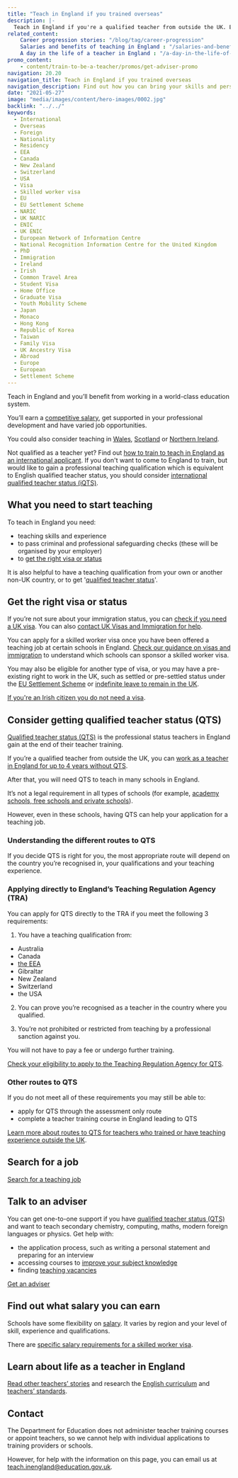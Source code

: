 ```yaml
---
title: "Teach in England if you trained overseas"
description: |-
  Teach in England if you're a qualified teacher from outside the UK. Explore the benefits of teaching in England and join a world class education system.
related_content:
    Career progression stories: "/blog/tag/career-progression"
    Salaries and benefits of teaching in England : "/salaries-and-benefits"
    A day in the life of a teacher in England : "/a-day-in-the-life-of-a-teacher"
promo_content:
    - content/train-to-be-a-teacher/promos/get-adviser-promo
navigation: 20.20
navigation_title: Teach in England if you trained overseas
navigation_description: Find out how you can bring your skills and perspective to an English classroom if you're a qualified teacher from outside the UK.
date: "2021-05-27"
image: "media/images/content/hero-images/0002.jpg"
backlink: "../../"
keywords:
  - International
  - Overseas
  - Foreign
  - Nationality
  - Residency
  - EEA
  - Canada
  - New Zealand
  - Switzerland
  - USA
  - Visa
  - Skilled worker visa
  - EU
  - EU Settlement Scheme
  - NARIC
  - UK NARIC
  - ENIC
  - UK ENIC
  - European Network of Information Centre
  - National Recognition Information Centre for the United Kingdom
  - PhD
  - Immigration
  - Ireland
  - Irish
  - Common Travel Area
  - Student Visa
  - Home Office
  - Graduate Visa
  - Youth Mobility Scheme
  - Japan
  - Monaco
  - Hong Kong
  - Republic of Korea
  - Taiwan
  - Family Visa
  - UK Ancestry Visa
  - Abroad
  - Europe
  - European
  - Settlement Scheme
---
```


Teach in England and you’ll benefit from working in a world-class education system.

You’ll earn a [competitive salary](/salaries-and-benefits), get supported in your professional development and have varied job opportunities.

You could also consider teaching in [Wales](https://educators.wales), [Scotland](https://teachinscotland.scot/) or [Northern Ireland](https://www.education-ni.gov.uk/articles/initial-teacher-education-courses-northern-ireland).

Not qualified as a teacher yet? Find out [how to train to teach in England as an international applicant](/non-uk-teachers/train-to-teach-in-england-as-an-international-student). If you don't want to come to England to train, but would like to gain a professional teaching qualification which is equivalent to English qualified teacher status, you should consider [international qualified teacher status (iQTS)](/non-uk-teachers/international-qualified-teacher-status).

## What you need to start teaching

To teach in England you need:

* teaching skills and experience
* to pass criminal and professional safeguarding checks (these will be organised by your employer)
* to [get the right visa or status](#get-the-right-visa-or-status)

It is also helpful to have a teaching qualification from your own or another non-UK country, or to get '[qualified teacher status](#consider-getting-qualified-teacher-status)'.

## Get the right visa or status

If you’re not sure about your immigration status, you can [check if you need a UK visa](https://www.gov.uk/check-uk-visa). You can also [contact UK Visas and Immigration for help](https://www.gov.uk/contact-ukvi-inside-outside-uk).

You can apply for a skilled worker visa once you have been offered a teaching job at certain schools in England. [Check our guidance on visas and immigration](https://www.gov.uk/government/publications/teach-in-england-if-you-qualified-outside-the-uk/teach-in-england-if-you-qualified-outside-the-uk#visas-and-immigration) to understand which schools can sponsor a skilled worker visa. 

You may also be eligible for another type of visa, or you may have a pre-existing right to work in the UK, such as settled or pre-settled status under the [EU Settlement Scheme](https://www.gov.uk/settled-status-eu-citizens-families) or [indefinite leave to remain in the UK](https://www.gov.uk/guidance/indefinite-leave-to-remain-in-the-uk).

[If you're an Irish citizen you do not need a visa](https://www.gov.uk/government/publications/common-travel-area-guidance).

## Consider getting qualified teacher status (QTS)

[Qualified teacher status (QTS)](https://www.gov.uk/guidance/qualified-teacher-status-qts) is the professional status teachers in England gain at the end of their teacher training.

If you’re a qualified teacher from outside the UK, you can [work as a teacher in England for up to 4 years without QTS](https://www.gov.uk/government/publications/apply-for-qualified-teacher-status-qts-if-you-teach-outside-the-uk/routes-to-qualified-teacher-status-qts-for-teachers-and-those-with-teaching-experience-outside-the-uk#qts-exemption-for-teachers-from-outside-the-uk).

After that, you will need QTS to teach in many schools in England.

It’s not a legal requirement in all types of schools (for example, [academy schools, free schools and private schools](https://www.gov.uk/types-of-school)).

However, even in these schools, having QTS can help your application for a teaching job.

### Understanding the different routes to QTS

If you decide QTS is right for you, the most appropriate route will depend on the country you’re recognised in, your qualifications and your teaching experience.

### Applying directly to England’s Teaching Regulation Agency (TRA)

You can apply for QTS directly to the TRA if you meet the following 3 requirements:

1. You have a teaching qualification from:

* Australia
* Canada
* [the EEA](https://www.gov.uk/eu-eea)
* Gibraltar
* New Zealand
* Switzerland
* the USA

2. You can prove you’re recognised as a teacher in the country where you qualified.

3. You’re not prohibited or restricted from teaching by a professional sanction against you.

You will not have to pay a fee or undergo further training. 

[Check your eligibility to apply to the Teaching Regulation Agency for QTS](https://apply-for-qts-in-england.education.gov.uk/eligibility/start).

### Other routes to QTS

If you do not meet all of these requirements you may still be able to:

* apply for QTS through the assessment only route
* complete a teacher training course in England leading to QTS

[Learn more about routes to QTS for teachers who trained or have teaching experience outside the UK](https://www.gov.uk/government/publications/apply-for-qualified-teacher-status-qts-if-you-teach-outside-the-uk/routes-to-qualified-teacher-status-qts-for-teachers-and-those-with-teaching-experience-outside-the-uk#qts-exemption-for-teachers-from-outside-the-uk).

## Search for a job

<p class="call-to-action__action">
  <a href="https://teaching-vacancies.service.gov.uk/?utm_source=int_teacher_recruitment&utm_medium=referral&utm_campaign=AY21-22">Search for a teaching <span>job</span></a>
</p>

## Talk to an adviser

You can get one-to-one support if you have [qualified teacher status (QTS)](https://www.gov.uk/government/publications/qualified-teacher-status-routes-to-qts-for-teachers-and-those-with-teaching-experience-outside-the-uk) and want to teach secondary chemistry, computing, maths, modern foreign languages or physics. Get help with:

* the application process, such as writing a personal statement and preparing for an interview
* accessing courses to [improve your subject knowledge](/train-to-be-a-teacher/subject-knowledge-enhancement)
* finding [teaching vacancies](https://teaching-vacancies.service.gov.uk/)

<p class="call-to-action__action">
  <a href="/tta-service">Get an <span>adviser</span></a>
</p>

## Find out what salary you can earn

Schools have some flexibility on [salary](/salaries-and-benefits). It varies by region and your level of skill, experience and qualifications.

There are [specific salary requirements for a skilled worker visa](https://www.gov.uk/government/publications/teach-in-england-if-you-qualified-outside-the-uk/teach-in-england-if-you-qualified-outside-the-uk#visas-and-immigration).

## Learn about life as a teacher in England

[Read other teachers’ stories](/blog) and research the [English curriculum](https://www.gov.uk/national-curriculum) and [teachers’ standards](https://www.gov.uk/government/publications/teachers-standards).

## Contact
The Department for Education does not administer teacher training courses or appoint teachers, so we cannot help with individual applications to training providers or schools.

However, for help with the information on this page, you can email us at teach.inengland@education.gov.uk.
